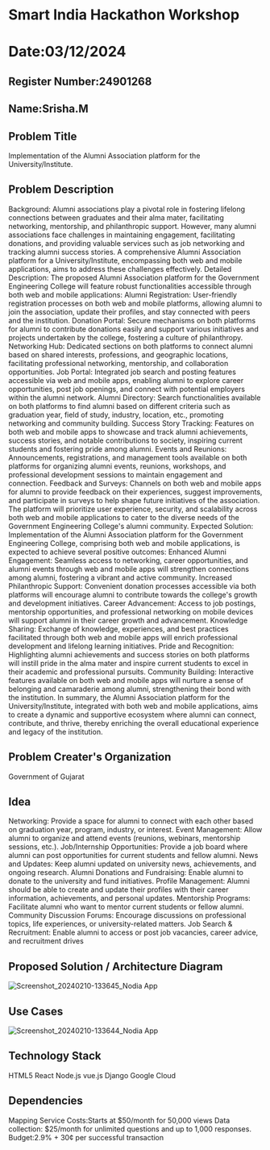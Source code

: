 # Smart India Hackathon Workshop
# Date:03/12/2024
## Register Number:24901268
## Name:Srisha.M
## Problem Title
Implementation of the Alumni Association platform for the University/Institute.
## Problem Description
Background: Alumni associations play a pivotal role in fostering lifelong connections between graduates and their alma mater, facilitating networking, mentorship, and philanthropic support. However, many alumni associations face challenges in maintaining engagement, facilitating donations, and providing valuable services such as job networking and tracking alumni success stories. A comprehensive Alumni Association platform for a University/Institute, encompassing both web and mobile applications, aims to address these challenges effectively. Detailed Description: The proposed Alumni Association platform for the Government Engineering College will feature robust functionalities accessible through both web and mobile applications: Alumni Registration: User-friendly registration processes on both web and mobile platforms, allowing alumni to join the association, update their profiles, and stay connected with peers and the institution. Donation Portal: Secure mechanisms on both platforms for alumni to contribute donations easily and support various initiatives and projects undertaken by the college, fostering a culture of philanthropy. Networking Hub: Dedicated sections on both platforms to connect alumni based on shared interests, professions, and geographic locations, facilitating professional networking, mentorship, and collaboration opportunities. Job Portal: Integrated job search and posting features accessible via web and mobile apps, enabling alumni to explore career opportunities, post job openings, and connect with potential employers within the alumni network. Alumni Directory: Search functionalities available on both platforms to find alumni based on different criteria such as graduation year, field of study, industry, location, etc., promoting networking and community building. Success Story Tracking: Features on both web and mobile apps to showcase and track alumni achievements, success stories, and notable contributions to society, inspiring current students and fostering pride among alumni. Events and Reunions: Announcements, registrations, and management tools available on both platforms for organizing alumni events, reunions, workshops, and professional development sessions to maintain engagement and connection. Feedback and Surveys: Channels on both web and mobile apps for alumni to provide feedback on their experiences, suggest improvements, and participate in surveys to help shape future initiatives of the association. The platform will prioritize user experience, security, and scalability across both web and mobile applications to cater to the diverse needs of the Government Engineering College's alumni community. Expected Solution: Implementation of the Alumni Association platform for the Government Engineering College, comprising both web and mobile applications, is expected to achieve several positive outcomes: Enhanced Alumni Engagement: Seamless access to networking, career opportunities, and alumni events through web and mobile apps will strengthen connections among alumni, fostering a vibrant and active community. Increased Philanthropic Support: Convenient donation processes accessible via both platforms will encourage alumni to contribute towards the college's growth and development initiatives. Career Advancement: Access to job postings, mentorship opportunities, and professional networking on mobile devices will support alumni in their career growth and advancement. Knowledge Sharing: Exchange of knowledge, experiences, and best practices facilitated through both web and mobile apps will enrich professional development and lifelong learning initiatives. Pride and Recognition: Highlighting alumni achievements and success stories on both platforms will instill pride in the alma mater and inspire current students to excel in their academic and professional pursuits. Community Building: Interactive features available on both web and mobile apps will nurture a sense of belonging and camaraderie among alumni, strengthening their bond with the institution. In summary, the Alumni Association platform for the University/Institute, integrated with both web and mobile applications, aims to create a dynamic and supportive ecosystem where alumni can connect, contribute, and thrive, thereby enriching the overall educational experience and legacy of the institution.
## Problem Creater's Organization
Government of Gujarat

## Idea
 Networking: Provide a space for alumni to connect with each other based on graduation
 year, program, industry, or interest. Event Management: Allow alumni to organize and
 attend events (reunions, webinars, mentorship sessions, etc.). Job/Internship
 Opportunities: Provide a job board where alumni can post opportunities for current
 students and fellow alumni. News and Updates: Keep alumni updated on university
 news, achievements, and ongoing research. Alumni Donations and Fundraising: Enable
 alumni to donate to the university and fund initiatives. Profile Management: Alumni
 should be able to create and update their profiles with their career information,
 achievements, and personal updates. Mentorship Programs: Facilitate alumni who want
 to mentor current students or fellow alumni. Community Discussion Forums: Encourage
 discussions on professional topics, life experiences, or university-related matters. Job
 Search & Recruitment: Enable alumni to access or post job vacancies, career advice, and
 recruitment drives

## Proposed Solution / Architecture Diagram
![Screenshot_20240210-133645_Nodia App](https://github.com/user-attachments/assets/ff70ad9c-1ffc-427c-8df2-227ed20d8dc9)


## Use Cases

![Screenshot_20240210-133644_Nodia App](https://github.com/user-attachments/assets/f34d2e38-535a-44f8-9aca-70d3155ea82d)

## Technology Stack
HTML5 React Node.js vue.js Django Google Cloud

## Dependencies

 Mapping Service Costs:Starts at $50/month for 50,000 views Data collection: $25/month
 for unlimited questions and up to 1,000 responses. Budget:2.9% + 30¢ per successful
 transaction
